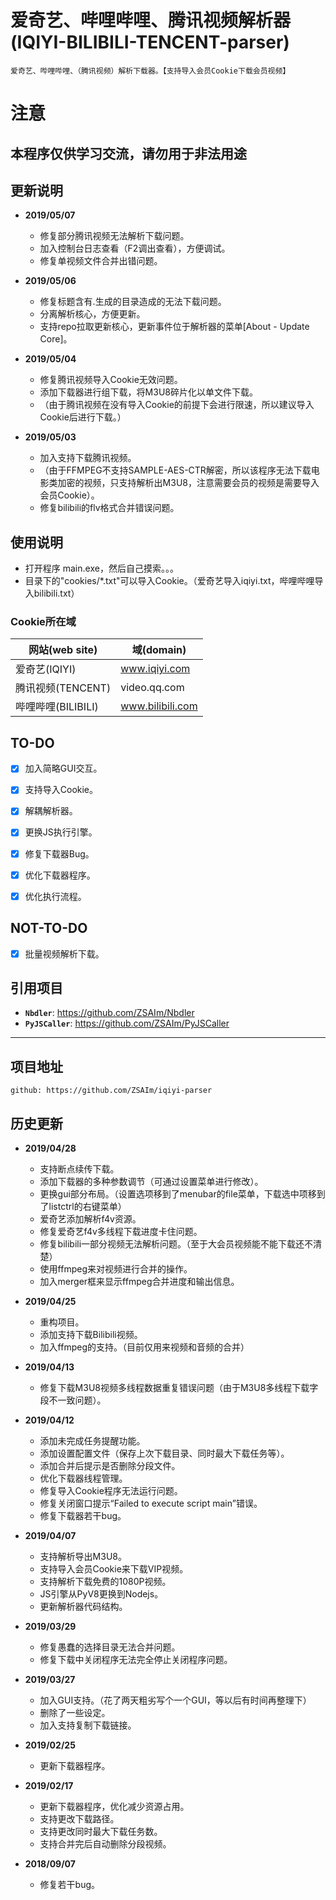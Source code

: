 # 爱奇艺、哔哩哔哩、腾讯视频解析器 (IQIYI-BILIBILI-TENCENT-parser)

	爱奇艺、哔哩哔哩、（腾讯视频）解析下载器。【支持导入会员Cookie下载会员视频】

# 注意
## 本程序仅供学习交流，请勿用于非法用途


## 更新说明
* **2019/05/07**
	* 修复部分腾讯视频无法解析下载问题。
	* 加入控制台日志查看（F2调出查看），方便调试。
	* 修复单视频文件合并出错问题。
	
* **2019/05/06**
	* 修复标题含有.生成的目录造成的无法下载问题。
	* 分离解析核心，方便更新。
	* 支持repo拉取更新核心，更新事件位于解析器的菜单[About - Update Core]。

* **2019/05/04**
	* 修复腾讯视频导入Cookie无效问题。
	* 添加下载器进行组下载，将M3U8碎片化以单文件下载。
	* （由于腾讯视频在没有导入Cookie的前提下会进行限速，所以建议导入Cookie后进行下载。）

* **2019/05/03**
	* 加入支持下载腾讯视频。		
	* （由于FFMPEG不支持SAMPLE-AES-CTR解密，所以该程序无法下载电影类加密的视频，只支持解析出M3U8，注意需要会员的视频是需要导入会员Cookie）。
	* 修复bilibili的flv格式合并错误问题。



## 使用说明

* 打开程序 main.exe，然后自己摸索。。。
* 目录下的"cookies/\*.txt"可以导入Cookie。（爱奇艺导入iqiyi.txt，哔哩哔哩导入bilibili.txt）

### Cookie所在域
| 网站(web site) | 域(domain) |
|--------|------|
|爱奇艺(IQIYI)| www.iqiyi.com|
|腾讯视频(TENCENT)| video.qq.com|
|哔哩哔哩(BILIBILI)| www.bilibili.com|



## TO-DO

* [x] 加入简略GUI交互。
* [x] 支持导入Cookie。
* [x] 解耦解析器。
* [x] 更换JS执行引擎。
* [x] 修复下载器Bug。
* [x] 优化下载器程序。
* [x] 优化执行流程。



## NOT-TO-DO

* [x] 批量视频解析下载。


## 引用项目

* __``Nbdler``__: https://github.com/ZSAIm/Nbdler
* __``PyJSCaller``__: https://github.com/ZSAIm/PyJSCaller

***

## 项目地址
	github: https://github.com/ZSAIm/iqiyi-parser

## 历史更新

* **2019/04/28**
	* 支持断点续传下载。
	* 添加下载器的多种参数调节（可通过设置菜单进行修改）。
	* 更换gui部分布局。（设置选项移到了menubar的file菜单，下载选中项移到了listctrl的右键菜单）
	* 爱奇艺添加解析f4v资源。
	* 修复爱奇艺f4v多线程下载进度卡住问题。
	* 修复bilibili一部分视频无法解析问题。（至于大会员视频能不能下载还不清楚）
	* 使用ffmpeg来对视频进行合并的操作。
	* 加入merger框来显示ffmpeg合并进度和输出信息。

* **2019/04/25**
	* 重构项目。
	* 添加支持下载Bilibili视频。
	* 加入ffmpeg的支持。（目前仅用来视频和音频的合并）

* **2019/04/13**
	* 修复下载M3U8视频多线程数据重复错误问题（由于M3U8多线程下载字段不一致问题）。

* **2019/04/12**
	* 添加未完成任务提醒功能。
	* 添加设置配置文件（保存上次下载目录、同时最大下载任务等）。
	* 添加合并后提示是否删除分段文件。
	* 优化下载器线程管理。
	* 修复导入Cookie程序无法运行问题。
	* 修复关闭窗口提示“Failed to execute script main”错误。
	* 修复下载器若干bug。

* **2019/04/07**
	* 支持解析导出M3U8。
	* 支持导入会员Cookie来下载VIP视频。
	* 支持解析下载免费的1080P视频。
	* JS引擎从PyV8更换到Nodejs。
	* 更新解析器代码结构。

* **2019/03/29**
	* 修复愚蠢的选择目录无法合并问题。
	* 修复下载中关闭程序无法完全停止关闭程序问题。

* **2019/03/27**
	* 加入GUI支持。（花了两天粗劣写个一个GUI，等以后有时间再整理下）
	* 删除了一些设定。
	* 加入支持复制下载链接。  

* **2019/02/25**
	* 更新下载器程序。

* **2019/02/17**
	* 更新下载器程序，优化减少资源占用。
	* 支持更改下载路径。
	* 支持更改同时最大下载任务数。
	* 支持合并完后自动删除分段视频。

* **2018/09/07**
	* 修复若干bug。
